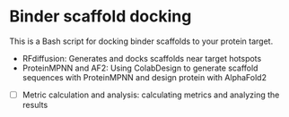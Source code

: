 # Binder scaffold docking
This is a Bash script for docking binder scaffolds to your protein target.

- RFdiffusion: Generates and docks scaffolds near target hotspots
- ProteinMPNN and AF2: Using ColabDesign to generate scaffold sequences with ProteinMPNN and design protein with AlphaFold2
- [ ] Metric calculation and analysis: calculating metrics and analyzing the results